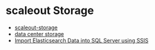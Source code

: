 # scaleout Storage

  - [scaleout-storage](../../solution/scaleout-storage/scaleout-storage.md)
  - [data center storage](https://www.siemon.com/us/white_papers/14-07-29-data-center-storage-evolution.asp)
  - [Import Elasticsearch Data into SQL Server using SSIS](https://www.cdata.com/kb/tech/elasticsearch-ssis-task-import-2008.rst)